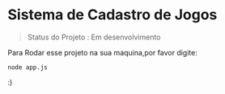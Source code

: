 <h1>Sistema de Cadastro de Jogos</h1>

> Status do Projeto : Em desenvolvimento

Para Rodar esse projeto na sua maquina,por favor digite:

```
node app.js
```
:)